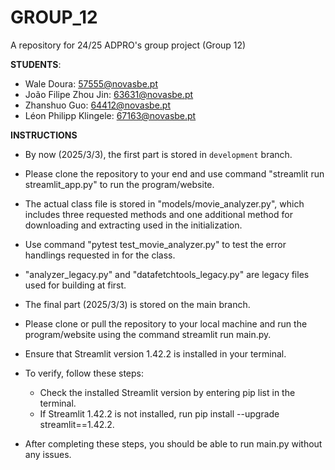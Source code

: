 # GROUP_12
A repository for 24/25 ADPRO's group project (Group 12)

**STUDENTS**:
 - Wale Doura: 57555@novasbe.pt
 - João Filipe Zhou Jin: 63631@novasbe.pt
 - Zhanshuo Guo: 64412@novasbe.pt
 - Léon Philipp Klingele: 67163@novasbe.pt

**INSTRUCTIONS**
  - By now (2025/3/3), the first part is stored in `development` branch. 
  - Please clone the repository to your end and use command "streamlit run streamlit_app.py" to run the program/website.
  - The actual class file is stored in "models/movie_analyzer.py", which includes three requested methods and one additional method for downloading and extracting used in the initialization.
  - Use command "pytest test_movie_analyzer.py" to test the error handlings requested in for the class.
  - "analyzer_legacy.py" and "datafetchtools_legacy.py" are legacy files used for building at first.

  - The final part (2025/3/3) is stored on the main branch.
  - Please clone or pull the repository to your local machine and run the program/website using the command streamlit run main.py.
  - Ensure that Streamlit version 1.42.2 is installed in your terminal.
  - To verify, follow these steps:
      - Check the installed Streamlit version by entering pip list in the terminal.
      - If Streamlit 1.42.2 is not installed, run pip install --upgrade streamlit==1.42.2.
  - After completing these steps, you should be able to run main.py without any issues.
